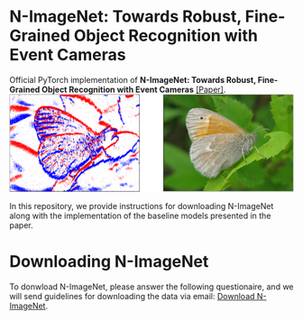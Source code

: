 # N-ImageNet: Towards Robust, Fine-Grained Object Recognition with Event Cameras
Official PyTorch implementation of **N-ImageNet: Towards Robust, Fine-Grained Object Recognition with Event Cameras** [[Paper]](https://openaccess.thecvf.com/content/ICCV2021/html/Kim_N-ImageNet_Towards_Robust_Fine-Grained_Object_Recognition_With_Event_Cameras_ICCV_2021_paper.html). 
![alt text](https://github.com/82magnolia/n_imagenet/blob/main/sample_1.png)

In this repository, we provide instructions for downloading N-ImageNet along with the implementation of the baseline models presented in the paper. 

# Downloading N-ImageNet
To donwload N-ImageNet, please answer the following questionaire, and we will send guidelines for downloading the data via email: [Download N-ImageNet](https://forms.gle/ZHZQ9G7B7k3FBx1a8).

